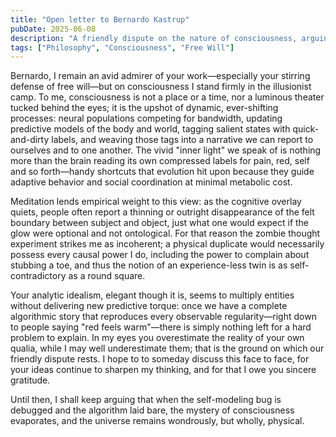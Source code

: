 ```yaml
---
title: "Open letter to Bernardo Kastrup"
pubDate: 2025-06-08
description: "A friendly dispute on the nature of consciousness, arguing for illusionism against analytic idealism."
tags: ["Philosophy", "Consciousness", "Free Will"]
---
```


Bernardo, I remain an avid admirer of your work—especially your stirring defense of free will—but on consciousness I stand firmly in the illusionist camp. To me, consciousness is not a place or a time, nor a luminous theater tucked behind the eyes; it is the upshot of dynamic, ever-shifting processes: neural populations competing for bandwidth, updating predictive models of the body and world, tagging salient states with quick-and-dirty labels, and weaving those tags into a narrative we can report to ourselves and to one another. The vivid "inner light" we speak of is nothing more than the brain reading its own compressed labels for pain, red, self and so forth—handy shortcuts that evolution hit upon because they guide adaptive behavior and social coordination at minimal metabolic cost.

Meditation lends empirical weight to this view: as the cognitive overlay quiets, people often report a thinning or outright disappearance of the felt boundary between subject and object, just what one would expect if the glow were optional and not ontological. For that reason the zombie thought experiment strikes me as incoherent; a physical duplicate would necessarily possess every causal power I do, including the power to complain about stubbing a toe, and thus the notion of an experience-less twin is as self-contradictory as a round square.

Your analytic idealism, elegant though it is, seems to multiply entities without delivering new predictive torque: once we have a complete algorithmic story that reproduces every observable regularity—right down to people saying "red feels warm"—there is simply nothing left for a hard problem to explain. In my eyes you overestimate the reality of your own qualia, while I may well underestimate them; that is the ground on which our friendly dispute rests. I hope to to someday discuss this face to face, for your ideas continue to sharpen my thinking, and for that I owe you sincere gratitude.

Until then, I shall keep arguing that when the self-modeling bug is debugged and the algorithm laid bare, the mystery of consciousness evaporates, and the universe remains wondrously, but wholly, physical. 